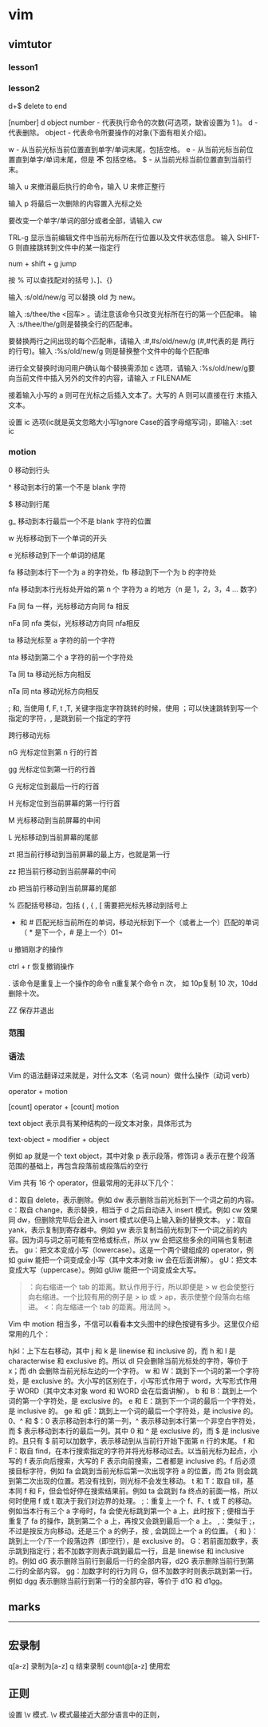 # vim

## vimtutor

### lesson1
 
### lesson2
d+$ delete to end

[number]   d	object
number - 代表执行命令的次数(可选项，缺省设置为 1 )。
d - 代表删除。
object - 代表命令所要操作的对象(下面有相关介绍)。

w - 从当前光标当前位置直到单字/单词末尾，包括空格。
e - 从当前光标当前位置直到单字/单词末尾，但是 **不** 包括空格。
$ - 从当前光标当前位置直到当前行末。

输入 u 来撤消最后执行的命令，输入 U 来修正整行

输入 p 将最后一次删除的内容置入光标之处

要改变一个单字/单词的部分或者全部，请输入 cw


TRL-g 显示当前编辑文件中当前光标所在行位置以及文件状态信息。
输入 SHIFT-G 则直接跳转到文件中的某一指定行

num + shift + g jump

按 % 可以查找配对的括号 )、]、{}


输入 :s/old/new/g 可以替换 old 为 new。

输入 :s/thee/the <回车> 。请注意该命令只改变光标所在行的第一个匹配串。
输入 :s/thee/the/g则是替换全行的匹配串。

要替换两行之间出现的每个匹配串，请输入 :#,#s/old/new/g (#,#代表的是
两行的行号)。输入 :%s/old/new/g 则是替换整个文件中的每个匹配串

进行全文替换时询问用户确认每个替换需添加 c 选项，请输入 :%s/old/new/g要向当前文件中插入另外的文件的内容，请输入 :r FILENAME

接着输入小写的 a 则可在光标之后插入文本了。大写的 A 则可以直接在行
末插入文本。

设置 ic 选项(ic就是英文忽略大小写Ignore Case的首字母缩写词)，即输入∶  :set ic


### motion

0 移动到行头

^ 移动到本行的第一个不是 blank 字符

$ 移动到行尾

g_ 移动到本行最后一个不是 blank 字符的位置

w 光标移动到下一个单词的开头

e 光标移动到下一个单词的结尾

fa 移动到本行下一个为 a 的字符处，fb 移动到下一个为 b 的字符处

nfa 移动到本行光标处开始的第 n 个 字符为 a 的地方（n 是 1，2，3，4 ... 数字）

Fa 同 fa 一样，光标移动方向同 fa 相反

nFa 同 nfa 类似，光标移动方向同 nfa相反

ta 移动光标至 a 字符的前一个字符

nta 移动到第二个 a 字符的前一个字符处

Ta 同 ta 移动光标方向相反

nTa 同 nta 移动光标方向相反

; 和, 当使用 f, F, t ,T, 关键字指定字符跳转的时候，使用 ；可以快速跳转到写一个指定的字符，, 是跳到前一个指定的字符



跨行移动光标



nG 光标定位到第 n 行的行首

gg 光标定位到第一行的行首

G 光标定位到最后一行的行首

H 光标定位到当前屏幕的第一行行首

M 光标移动到当前屏幕的中间

L 光标移动到当前屏幕的尾部

zt 把当前行移动到当前屏幕的最上方，也就是第一行

zz 把当前行移动到当前屏幕的中间

zb 把当前行移动到当前屏幕的尾部

% 匹配括号移动，包括 ( , { , [ 需要把光标先移动到括号上

* 和 # 匹配光标当前所在的单词，移动光标到下一个（或者上一个）匹配的单词（ * 是下一个，# 是上一个）01~


u 撤销刚才的操作

ctrl + r 恢复撤销操作

. 该命令是重复上一个操作的命令
n<command>重复某个命令 n 次，
如 10p复制 10 次，10dd 删除十次。

ZZ 保存并退出

### 范围

### 语法

Vim 的语法翻译过来就是，对什么文本（名词 noun）做什么操作（动词 verb）

operator + motion

[count] operator + [count] motion

text object 表示具有某种结构的一段文本对象，具体形式为

text-object = modifier + object

例如 ap 就是一个 text object，其中对象 p 表示段落，修饰词 a 表示在整个段落范围的基础上，再包含段落前或段落后的空行


Vim 共有 16 个 operator，但最常用的无非以下几个：

d：取自 delete，表示删除。例如 dw 表示删除当前光标到下一个词之前的内容。
c：取自 change，表示替换，相当于 d 之后自动进入 insert 模式。例如 cw 效果同 dw，但删除完毕后会进入 insert 模式以便马上输入新的替换文本。
y：取自 yank，表示复制到寄存器中。例如 yw 表示复制当前光标到下一个词之前的内容。因为词与词之前可能有空格或标点，所以 yw 会把这些多余的间隔也复制进去。
gu：把文本变成小写（lowercase）。这是一个两个键组成的 operator，例如 guiw 能把一个词变成全小写（其中文本对象 iw 会在后面讲解）。
gU：把文本变成大写（uppercase）。例如 gUiw 能把一个词变成全大写。
>：向右缩进一个 tab 的距离。默认作用于行，所以即便是 > w 也会使整行向右缩进。一个比较有用的例子是 > ip 或 > ap，表示使整个段落向右缩进。
<：向左缩进一个 tab 的距离。用法同 >。

Vim 中 motion 相当多，不信可以看看本文头图中的绿色按键有多少。这里仅介绍常用的几个：

hjkl：上下左右移动，其中 j 和 k 是 linewise 和 inclusive 的，而 h 和 l 是 characterwise 和 exclusive 的。所以 dl 只会删除当前光标处的字符，等价于 x；而 dh 会删除当前光标左边的一个字符。
w 和 W：跳到下一个词的第一个字符处，是 exclusive 的。大小写的区别在于，小写形式作用于 word，大写形式作用于 WORD（其中文本对象 word 和 WORD 会在后面讲解）。
b 和 B：跳到上一个词的第一个字符处，是 exclusive 的。
e 和 E：跳到下一个词的最后一个字符处，是 inclusive 的。
ge 和 gE：跳到上一个词的最后一个字符处，是 inclusive 的。
0、^ 和 $：0 表示移动到本行的第一列，^ 表示移动到本行第一个非空白字符处，而 $ 表示移动到本行的最后一列。其中 0 和 ^ 是 exclusive 的，而 $ 是 inclusive 的。且只有 $ 前可以加数字，表示移动到从当前行开始下面第 n 行的末尾。
f 和 F：取自 find，在本行搜索指定的字符并将光标移动过去。以当前光标为起点，小写的 f 表示向后搜索，大写的 F 表示向前搜索，二者都是 inclusive 的。f 后必须接目标字符，例如 fa 会跳到当前光标后第一次出现字符 a 的位置，而 2fa 则会跳到第二次出现的位置。若没有找到，则光标不会发生移动。
t 和 T：取自 till，基本同 f 和 F，但会恰好停在搜索结果前。例如 ta 会跳到 fa 终点的前面一格，所以何时使用 f 或 t 取决于我们对边界的处理。
;：重复上一个 f、F、t 或 T 的移动。例如当本行有三个 a 字母时，fa 会使光标跳到第一个 a 上，此时按下 ; 便相当于重复了 fa 的操作，跳到第二个 a 上，再按又会跳到最后一个 a 上。
,：类似于 ;，不过是按反方向移动。还是三个 a 的例子，按 , 会跳回上一个 a 的位置。
{ 和 }：跳到上一个/下一个段落边界（即空行），是 exclusive 的。
G：若前面加数字，表示跳到指定行；若不加数字则表示跳到最后一行，且是 linewise 和 inclusive 的。例如 dG 表示删除当前行到最后一行的全部内容，d2G 表示删除当前行到第二行的全部内容。
gg：加数字时的行为同 G，但不加数字时则表示跳到第一行。例如 dgg 表示删除当前行到第一行的全部内容，等价于 d1G 和 d1gg。

## marks


--------------------------------------------

## 宏录制
q[a-z] 录制为[a-z]
q 结束录制
count@[a-z] 使用宏
 
## 正则

设置 \v 模式. \v 模式最接近大部分语言中的正则，
















